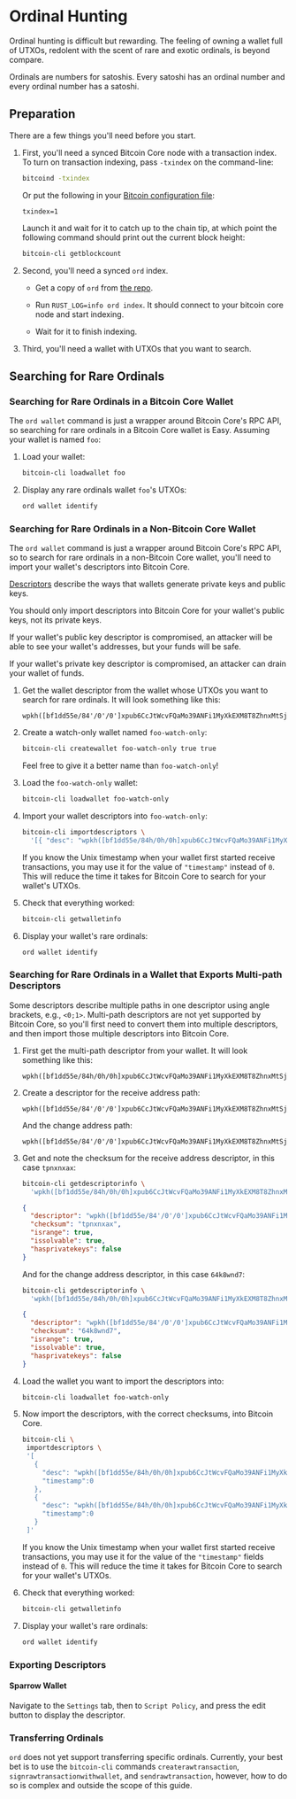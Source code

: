Ordinal Hunting
===============

Ordinal hunting is difficult but rewarding. The feeling of owning a wallet full
of UTXOs, redolent with the scent of rare and exotic ordinals, is beyond
compare.

Ordinals are numbers for satoshis. Every satoshi has an ordinal number and
every ordinal number has a satoshi.

Preparation
-----------

There are a few things you'll need before you start.

1. First, you'll need a synced Bitcoin Core node with a transaction index. To
   turn on transaction indexing, pass `-txindex` on the command-line:

   ```sh
   bitcoind -txindex
   ```

   Or put the following in your [Bitcoin configuration
   file](https://github.com/bitcoin/bitcoin/blob/master/doc/bitcoin-conf.md#configuration-file-path):

   ```
   txindex=1
   ```

   Launch it and wait for it to catch up to the chain tip, at which point the
   following command should print out the current block height:

   ```sh
   bitcoin-cli getblockcount
   ```

2. Second, you'll need a synced `ord` index.

   - Get a copy of `ord` from [the repo](https://github.com/casey/ord/).

   - Run `RUST_LOG=info ord index`. It should connect to your bitcoin core
     node and start indexing.

   - Wait for it to finish indexing.

3. Third, you'll need a wallet with UTXOs that you want to search.

Searching for Rare Ordinals
---------------------------

### Searching for Rare Ordinals in a Bitcoin Core Wallet

The `ord wallet` command is just a wrapper around Bitcoin Core's RPC API, so
searching for rare ordinals in a Bitcoin Core wallet is Easy. Assuming your
wallet is named `foo`:

1. Load your wallet:

   ```sh
   bitcoin-cli loadwallet foo
   ```

2. Display any rare ordinals wallet `foo`'s UTXOs:

   ```sh
   ord wallet identify
   ```

### Searching for Rare Ordinals in a Non-Bitcoin Core Wallet

The `ord wallet` command is just a wrapper around Bitcoin Core's RPC API, so to
search for rare ordinals in a non-Bitcoin Core wallet, you'll need to import
your wallet's descriptors into Bitcoin Core.

[Descriptors](https://github.com/bitcoin/bitcoin/blob/master/doc/descriptors.md)
describe the ways that wallets generate private keys and public keys.

You should only import descriptors into Bitcoin Core for your wallet's public
keys, not its private keys.

If your wallet's public key descriptor is compromised, an attacker will be able
to see your wallet's addresses, but your funds will be safe.

If your wallet's private key descriptor is compromised, an attacker can drain
your wallet of funds.

1. Get the wallet descriptor from the wallet whose UTXOs you want to search for
   rare ordinals. It will look something like this:

   ```
   wpkh([bf1dd55e/84'/0'/0']xpub6CcJtWcvFQaMo39ANFi1MyXkEXM8T8ZhnxMtSjQAdPmVSTHYnc8Hwoc11VpuP8cb8JUTboZB5A7YYGDonYySij4XTawL6iNZvmZwdnSEEep/0/*)#csvefu29
   ```

2. Create a watch-only wallet named `foo-watch-only`:

   ```sh
   bitcoin-cli createwallet foo-watch-only true true
   ```

   Feel free to give it a better name than `foo-watch-only`!

3. Load the `foo-watch-only` wallet:

   ```sh
   bitcoin-cli loadwallet foo-watch-only
   ```

4. Import your wallet descriptors into `foo-watch-only`:

   ```sh
   bitcoin-cli importdescriptors \
     '[{ "desc": "wpkh([bf1dd55e/84h/0h/0h]xpub6CcJtWcvFQaMo39ANFi1MyXkEXM8T8ZhnxMtSjQAdPmVSTHYnc8Hwoc11VpuP8cb8JUTboZB5A7YYGDonYySij4XTawL6iNZvmZwdnSEEep/0/*)#tpnxnxax", "timestamp":0 }]'
   ```

   If you know the Unix timestamp when your wallet first started receive
   transactions, you may use it for the value of `"timestamp"` instead of `0`.
   This will reduce the time it takes for Bitcoin Core to search for your
   wallet's UTXOs.

5. Check that everything worked:

   ```sh
   bitcoin-cli getwalletinfo
   ```

7. Display your wallet's rare ordinals:

   ```sh
   ord wallet identify
   ```

### Searching for Rare Ordinals in a Wallet that Exports Multi-path Descriptors

Some descriptors describe multiple paths in one descriptor using angle brackets,
e.g., `<0;1>`. Multi-path descriptors are not yet supported by Bitcoin Core, so
you'll first need to convert them into multiple descriptors, and then import
those multiple descriptors into Bitcoin Core.

1. First get the multi-path descriptor from your wallet. It will look something
   like this:

   ```
   wpkh([bf1dd55e/84h/0h/0h]xpub6CcJtWcvFQaMo39ANFi1MyXkEXM8T8ZhnxMtSjQAdPmVSTHYnc8Hwoc11VpuP8cb8JUTboZB5A7YYGDonYySij4XTawL6iNZvmZwdnSEEep/<0;1>/*)#fw76ulgt
   ```

2. Create a descriptor for the receive address path:

   ```
   wpkh([bf1dd55e/84'/0'/0']xpub6CcJtWcvFQaMo39ANFi1MyXkEXM8T8ZhnxMtSjQAdPmVSTHYnc8Hwoc11VpuP8cb8JUTboZB5A7YYGDonYySij4XTawL6iNZvmZwdnSEEep/0/*)
   ```

   And the change address path:

   ```
   wpkh([bf1dd55e/84'/0'/0']xpub6CcJtWcvFQaMo39ANFi1MyXkEXM8T8ZhnxMtSjQAdPmVSTHYnc8Hwoc11VpuP8cb8JUTboZB5A7YYGDonYySij4XTawL6iNZvmZwdnSEEep/1/*)
   ```

3. Get and note the checksum for the receive address descriptor, in this case
   `tpnxnxax`:

   ```sh
   bitcoin-cli getdescriptorinfo \
     'wpkh([bf1dd55e/84h/0h/0h]xpub6CcJtWcvFQaMo39ANFi1MyXkEXM8T8ZhnxMtSjQAdPmVSTHYnc8Hwoc11VpuP8cb8JUTboZB5A7YYGDonYySij4XTawL6iNZvmZwdnSEEep/0/*)'
   ```

   ```json
   {
     "descriptor": "wpkh([bf1dd55e/84'/0'/0']xpub6CcJtWcvFQaMo39ANFi1MyXkEXM8T8ZhnxMtSjQAdPmVSTHYnc8Hwoc11VpuP8cb8JUTboZB5A7YYGDonYySij4XTawL6iNZvmZwdnSEEep/0/*)#csvefu29",
     "checksum": "tpnxnxax",
     "isrange": true,
     "issolvable": true,
     "hasprivatekeys": false
   }
   ```

   And for the change address descriptor, in this case `64k8wnd7`:

   ```sh
   bitcoin-cli getdescriptorinfo \
     'wpkh([bf1dd55e/84h/0h/0h]xpub6CcJtWcvFQaMo39ANFi1MyXkEXM8T8ZhnxMtSjQAdPmVSTHYnc8Hwoc11VpuP8cb8JUTboZB5A7YYGDonYySij4XTawL6iNZvmZwdnSEEep/1/*)'
   ```

   ```json
   {
     "descriptor": "wpkh([bf1dd55e/84'/0'/0']xpub6CcJtWcvFQaMo39ANFi1MyXkEXM8T8ZhnxMtSjQAdPmVSTHYnc8Hwoc11VpuP8cb8JUTboZB5A7YYGDonYySij4XTawL6iNZvmZwdnSEEep/1/*)#fyfc5f6a",
     "checksum": "64k8wnd7",
     "isrange": true,
     "issolvable": true,
     "hasprivatekeys": false
   }
   ```

4. Load the wallet you want to import the descriptors into:

   ```sh
   bitcoin-cli loadwallet foo-watch-only
   ```

4. Now import the descriptors, with the correct checksums, into Bitcoin Core.

   ```sh
   bitcoin-cli \
    importdescriptors \
    '[
      {
        "desc": "wpkh([bf1dd55e/84h/0h/0h]xpub6CcJtWcvFQaMo39ANFi1MyXkEXM8T8ZhnxMtSjQAdPmVSTHYnc8Hwoc11VpuP8cb8JUTboZB5A7YYGDonYySij4XTawL6iNZvmZwdnSEEep/0/*)#tpnxnxax"
        "timestamp":0
      },
      {
        "desc": "wpkh([bf1dd55e/84h/0h/0h]xpub6CcJtWcvFQaMo39ANFi1MyXkEXM8T8ZhnxMtSjQAdPmVSTHYnc8Hwoc11VpuP8cb8JUTboZB5A7YYGDonYySij4XTawL6iNZvmZwdnSEEep/1/*)#64k8wnd7",
        "timestamp":0
      }
    ]'
   ```

   If you know the Unix timestamp when your wallet first started receive
   transactions, you may use it for the value of the `"timestamp"` fields
   instead of `0`. This will reduce the time it takes for Bitcoin Core to
   search for your wallet's UTXOs.

5. Check that everything worked:

   ```sh
   bitcoin-cli getwalletinfo
   ```

7. Display your wallet's rare ordinals:

   ```sh
   ord wallet identify
   ```

### Exporting Descriptors

#### Sparrow Wallet

Navigate to the `Settings` tab, then to `Script Policy`, and press the edit button to display the descriptor.

### Transferring Ordinals

`ord` does not yet support transferring specific ordinals. Currently, your best
bet is to use the `bitcoin-cli` commands `createrawtransaction`,
`signrawtransactionwithwallet`, and `sendrawtransaction`, however, how to do so
is complex and outside the scope of this guide.
